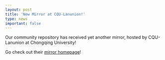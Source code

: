 ```yaml
---
layout: post
title: 'New Mirror at CQU-Lanunion!'
type: news
important: false
---
```


Our community repository has received yet another mirror, hosted by CQU-Lanunion at Chongqing University!

Go check out their [mirror homepage](http://mirrors.cqu.edu.cn/)!